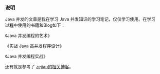 ### 说明

Java 并发的文章是我在学习 Java 并发知识的学习笔记，仅仅学习使用。在学习过程中使用的书籍和Blog如下：

《Java 并发编程的艺术》

《实战 Java 高并发程序设计》

《Java 并发编程实战》

还有就是参考了 [zejian的相关博客](https://blog.csdn.net/javazejian?orderby=UpdateTime)。
